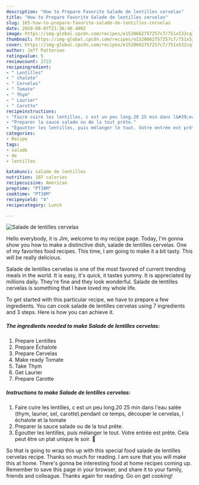 ```yaml
---
description: "How to Prepare Favorite Salade de lentilles cervelas"
title: "How to Prepare Favorite Salade de lentilles cervelas"
slug: 165-how-to-prepare-favorite-salade-de-lentilles-cervelas
date: 2020-08-07T21:36:40.400Z
image: https://img-global.cpcdn.com/recipes/e1520662757257c7/751x532cq70/salade-de-lentilles-cervelas-photo-principale-de-la-recette.jpg
thumbnail: https://img-global.cpcdn.com/recipes/e1520662757257c7/751x532cq70/salade-de-lentilles-cervelas-photo-principale-de-la-recette.jpg
cover: https://img-global.cpcdn.com/recipes/e1520662757257c7/751x532cq70/salade-de-lentilles-cervelas-photo-principale-de-la-recette.jpg
author: Jeff Patterson
ratingvalue: 5
reviewcount: 2723
recipeingredient:
- " Lentilles"
- " chalote"
- " Cervelas"
- " Tomate"
- " Thym"
- " Laurier"
- " Carotte"
recipeinstructions:
- "Faire cuire les lentilles, c est un peu long.20 25 min dans l&#39;eau salée (thym, laurier, sel, carotte).pendant ce temps, découper le cervelas, l échalote et la tomate"
- "Preparer la sauce salade ou de la tout prête."
- "Égoutter les lentilles, puis mélanger le tout. Votre entrée est prête. Cela peut être un plat unique le soir. 💛"
categories:
- Recipe
tags:
- salade
- de
- lentilles

katakunci: salade de lentilles 
nutrition: 187 calories
recipecuisine: American
preptime: "PT38M"
cooktime: "PT38M"
recipeyield: "4"
recipecategory: Lunch

---
```



![Salade de lentilles cervelas](https://img-global.cpcdn.com/recipes/e1520662757257c7/751x532cq70/salade-de-lentilles-cervelas-photo-principale-de-la-recette.jpg)

Hello everybody, it is Jim, welcome to my recipe page. Today, I'm gonna show you how to make a distinctive dish, salade de lentilles cervelas. One of my favorites food recipes. This time, I am going to make it a bit tasty. This will be really delicious.



Salade de lentilles cervelas is one of the most favored of current trending meals in the world. It is easy, it's quick, it tastes yummy. It is appreciated by millions daily. They're fine and they look wonderful. Salade de lentilles cervelas is something that I have loved my whole life.


To get started with this particular recipe, we have to prepare a few ingredients. You can cook salade de lentilles cervelas using 7 ingredients and 3 steps. Here is how you can achieve it.

<!--inarticleads1-->

##### The ingredients needed to make Salade de lentilles cervelas:

1. Prepare  Lentilles
1. Prepare  Échalote
1. Prepare  Cervelas
1. Make ready  Tomate
1. Take  Thym
1. Get  Laurier
1. Prepare  Carotte




<!--inarticleads2-->

##### Instructions to make Salade de lentilles cervelas:

1. Faire cuire les lentilles, c est un peu long.20 25 min dans l&#39;eau salée (thym, laurier, sel, carotte).pendant ce temps, découper le cervelas, l échalote et la tomate
1. Preparer la sauce salade ou de la tout prête.
1. Égoutter les lentilles, puis mélanger le tout. Votre entrée est prête. Cela peut être un plat unique le soir. 💛




So that is going to wrap this up with this special food salade de lentilles cervelas recipe. Thanks so much for reading. I am sure that you will make this at home. There's gonna be interesting food at home recipes coming up. Remember to save this page in your browser, and share it to your family, friends and colleague. Thanks again for reading. Go on get cooking!
